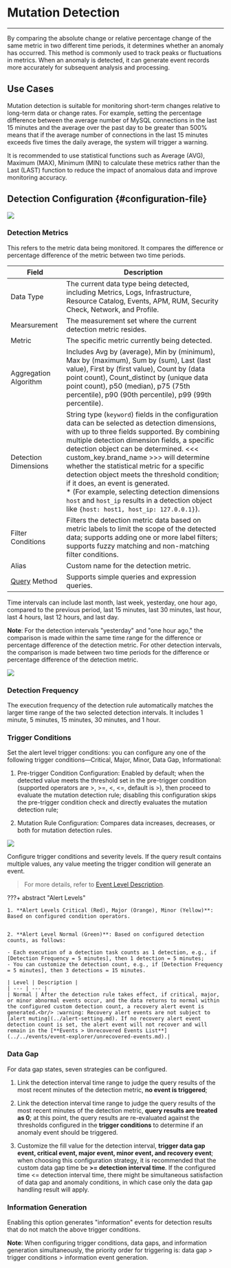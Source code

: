 # Mutation Detection
---

By comparing the absolute change or relative percentage change of the same metric in two different time periods, it determines whether an anomaly has occurred. This method is commonly used to track peaks or fluctuations in metrics. When an anomaly is detected, it can generate event records more accurately for subsequent analysis and processing.


## Use Cases

Mutation detection is suitable for monitoring short-term changes relative to long-term data or change rates. For example, setting the percentage difference between the average number of MySQL connections in the last 15 minutes and the average over the past day to be greater than 500% means that if the average number of connections in the last 15 minutes exceeds five times the daily average, the system will trigger a warning.

It is recommended to use statistical functions such as Average (AVG), Maximum (MAX), Minimum (MIN) to calculate these metrics rather than the Last (LAST) function to reduce the impact of anomalous data and improve monitoring accuracy.


## Detection Configuration {#configuration-file}

![](../img/monitor22.png)

### Detection Metrics

This refers to the metric data being monitored. It compares the difference or percentage difference of the metric between two time periods.

| Field | Description |
| --- | --- |
| Data Type | The current data type being detected, including Metrics, Logs, Infrastructure, Resource Catalog, Events, APM, RUM, Security Check, Network, and Profile. |
| Mearsurement | The measurement set where the current detection metric resides. |
| Metric | The specific metric currently being detected. |
| Aggregation Algorithm | Includes Avg by (average), Min by (minimum), Max by (maximum), Sum by (sum), Last (last value), First by (first value), Count by (data point count), Count_distinct by (unique data point count), p50 (median), p75 (75th percentile), p90 (90th percentile), p99 (99th percentile). |
| Detection Dimensions | String type (`keyword`) fields in the configuration data can be selected as detection dimensions, with up to three fields supported. By combining multiple detection dimension fields, a specific detection object can be determined. <<< custom_key.brand_name >>> will determine whether the statistical metric for a specific detection object meets the threshold condition; if it does, an event is generated.<br />* (For example, selecting detection dimensions `host` and `host_ip` results in a detection object like `{host: host1, host_ip: 127.0.0.1}`). |
| Filter Conditions | Filters the detection metric data based on metric labels to limit the scope of the detected data; supports adding one or more label filters; supports fuzzy matching and non-matching filter conditions. |
| Alias | Custom name for the detection metric. |
| [Query](../../scene/visual-chart/chart-query.md) Method | Supports simple queries and expression queries. |

Time intervals can include last month, last week, yesterday, one hour ago, compared to the previous period, last 15 minutes, last 30 minutes, last hour, last 4 hours, last 12 hours, and last day.

**Note**: For the detection intervals "yesterday" and "one hour ago," the comparison is made within the same time range for the difference or percentage difference of the detection metric. For other detection intervals, the comparison is made between two time periods for the difference or percentage difference of the detection metric.

![](../img/1.monitor_1.png)


### Detection Frequency

The execution frequency of the detection rule automatically matches the larger time range of the two selected detection intervals. It includes 1 minute, 5 minutes, 15 minutes, 30 minutes, and 1 hour.

### Trigger Conditions

Set the alert level trigger conditions: you can configure any one of the following trigger conditions—Critical, Major, Minor, Data Gap, Informational:

1. Pre-trigger Condition Configuration: Enabled by default; when the detected value meets the threshold set in the pre-trigger condition (supported operators are >, >=, <, <=, default is >), then proceed to evaluate the mutation detection rule; disabling this configuration skips the pre-trigger condition check and directly evaluates the mutation detection rule;

2. Mutation Rule Configuration: Compares data increases, decreases, or both for mutation detection rules.

![](../img/muta_01.png)

Configure trigger conditions and severity levels. If the query result contains multiple values, any value meeting the trigger condition will generate an event.

> For more details, refer to [Event Level Description](event-level-description.md).

???+ abstract "Alert Levels"

	1. **Alert Levels Critical (Red), Major (Orange), Minor (Yellow)**: Based on configured condition operators.
  

	2. **Alert Level Normal (Green)**: Based on configured detection counts, as follows:

	- Each execution of a detection task counts as 1 detection, e.g., if [Detection Frequency = 5 minutes], then 1 detection = 5 minutes;
	- You can customize the detection count, e.g., if [Detection Frequency = 5 minutes], then 3 detections = 15 minutes.

	| Level | Description |
	| --- | --- |
	| Normal | After the detection rule takes effect, if critical, major, or minor abnormal events occur, and the data returns to normal within the configured custom detection count, a recovery alert event is generated.<br/> :warning: Recovery alert events are not subject to [alert muting](../alert-setting.md). If no recovery alert event detection count is set, the alert event will not recover and will remain in the [**Events > Unrecovered Events List**](../../events/event-explorer/unrecovered-events.md).|

### Data Gap

For data gap states, seven strategies can be configured.

1. Link the detection interval time range to judge the query results of the most recent minutes of the detection metric, **no event is triggered**;

2. Link the detection interval time range to judge the query results of the most recent minutes of the detection metric, **query results are treated as 0**; at this point, the query results are re-evaluated against the thresholds configured in the **trigger conditions** to determine if an anomaly event should be triggered.

3. Customize the fill value for the detection interval, **trigger data gap event, critical event, major event, minor event, and recovery event**; when choosing this configuration strategy, it is recommended that the custom data gap time be **>= detection interval time**. If the configured time <= detection interval time, there might be simultaneous satisfaction of data gap and anomaly conditions, in which case only the data gap handling result will apply.


### Information Generation

Enabling this option generates "information" events for detection results that do not match the above trigger conditions.

**Note**: When configuring trigger conditions, data gaps, and information generation simultaneously, the priority order for triggering is: data gap > trigger conditions > information event generation.